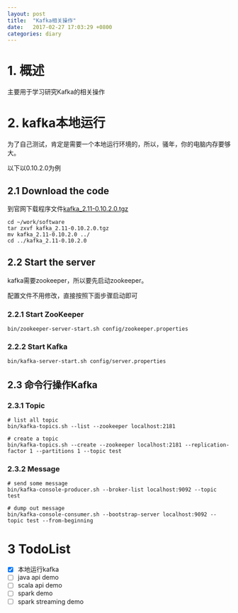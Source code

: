 ```yaml
---
layout: post
title:  "Kafka相关操作"
date:   2017-02-27 17:03:29 +0800
categories: diary
---
```


# 1. 概述
主要用于学习研究Kafka的相关操作

# 2. kafka本地运行
为了自己测试，肯定是需要一个本地运行环境的，所以，骚年，你的电脑内存要够大。

以下以0.10.2.0为例
## 2.1 Download the code
到官网下载程序文件[kafka_2.11-0.10.2.0.tgz](https://www.apache.org/dyn/closer.cgi?path=/kafka/0.10.2.0/kafka_2.11-0.10.2.0.tgz)

```shell
cd ~/work/software
tar zxvf kafka_2.11-0.10.2.0.tgz
mv kafka_2.11-0.10.2.0 ../
cd ../kafka_2.11-0.10.2.0
```

## 2.2 Start the server
kafka需要zookeeper，所以要先启动zookeeper。

配置文件不用修改，直接按照下面步骤启动即可

### 2.2.1 Start ZooKeeper
```shell
bin/zookeeper-server-start.sh config/zookeeper.properties
```

### 2.2.2 Start Kafka
```shell
bin/kafka-server-start.sh config/server.properties
```

## 2.3 命令行操作Kafka
### 2.3.1 Topic
```shell
# list all topic
bin/kafka-topics.sh --list --zookeeper localhost:2181

# create a topic
bin/kafka-topics.sh --create --zookeeper localhost:2181 --replication-factor 1 --partitions 1 --topic test
```
### 2.3.2 Message
```shell
# send some message
bin/kafka-console-producer.sh --broker-list localhost:9092 --topic test

# dump out message
bin/kafka-console-consumer.sh --bootstrap-server localhost:9092 --topic test --from-beginning
```

# 3 TodoList
- [x] 本地运行kafka
- [ ] java api demo
- [ ] scala api demo
- [ ] spark demo
- [ ] spark streaming demo